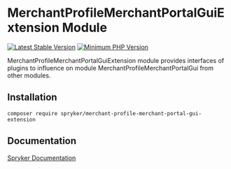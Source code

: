 # MerchantProfileMerchantPortalGuiExtension Module
[![Latest Stable Version](https://poser.pugx.org/spryker/merchant-profile-merchant-portal-gui-extension/v/stable.svg)](https://packagist.org/packages/spryker/merchant-profile-merchant-portal-gui-extension)
[![Minimum PHP Version](https://img.shields.io/badge/php-%3E%3D%208.3-8892BF.svg)](https://php.net/)

MerchantProfileMerchantPortalGuiExtension module provides interfaces of plugins to influence on module MerchantProfileMerchantPortalGui from other modules.

## Installation

```
composer require spryker/merchant-profile-merchant-portal-gui-extension
```

## Documentation

[Spryker Documentation](https://docs.spryker.com)
